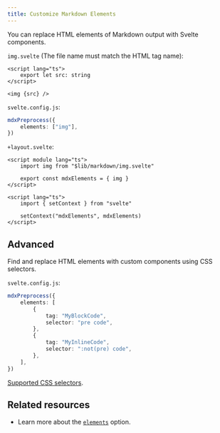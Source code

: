 ```yaml
---
title: Customize Markdown Elements
---
```


You can replace HTML elements of Markdown output with Svelte components.

`img.svelte` (The file name must match the HTML tag name):

```svelte
<script lang="ts">
    export let src: string
</script>

<img {src} />
```

`svelte.config.js`:

```ts
mdxPreprocess({
    elements: ["img"],
})
```

`+layout.svelte`:

```svelte
<script module lang="ts">
    import img from "$lib/markdown/img.svelte"

    export const mdxElements = { img }
</script>

<script lang="ts">
    import { setContext } from "svelte"

    setContext("mdxElements", mdxElements)
</script>
```

## Advanced

Find and replace HTML elements with custom components using CSS selectors.

`svelte.config.js`:

```ts
mdxPreprocess({
    elements: [
        {
            tag: "MyBlockCode",
            selector: "pre code",
        },
        {
            tag: "MyInlineCode",
            selector: ":not(pre) code",
        },
    ],
})
```

[Supported CSS selectors](https://www.npmjs.com/package/hast-util-select#support).

## Related resources

- Learn more about the [`elements`](/docs/mdx-svelte/options#elements) option.
